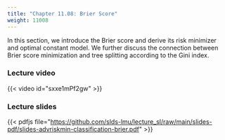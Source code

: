 ```yaml
---
title: "Chapter 11.08: Brier Score"
weight: 11008
---
```

In this section, we introduce the Brier score and derive its risk minimizer and optimal constant model. We further discuss the connection between Brier score minimization and tree splitting according to the Gini index. 

<!--more-->

### Lecture video

{{< video id="sxxe1mPf2gw" >}}

### Lecture slides

{{< pdfjs file="https://github.com/slds-lmu/lecture_sl/raw/main/slides-pdf/slides-advriskmin-classification-brier.pdf" >}}
